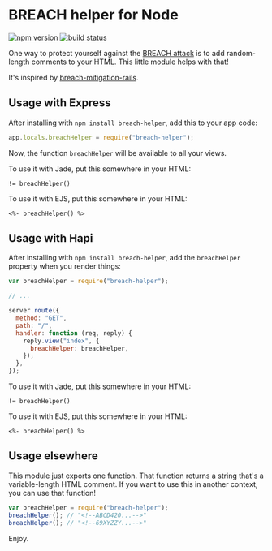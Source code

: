 # BREACH helper for Node

[![npm version](https://badge.fury.io/js/breach-helper.svg)](http://badge.fury.io/js/breach-helper)
[![build status](https://travis-ci.org/EvanHahn/node-breach-helper.svg?branch=master)](https://travis-ci.org/EvanHahn/node-breach-helper)

One way to protect yourself against the [BREACH attack](https://breachattack.com/) is to add random-length comments to your HTML. This little module helps with that!

It's inspired by [breach-mitigation-rails](https://github.com/meldium/breach-mitigation-rails).

## Usage with Express

After installing with `npm install breach-helper`, add this to your app code:

```javascript
app.locals.breachHelper = require("breach-helper");
```

Now, the function `breachHelper` will be available to all your views.

To use it with Jade, put this somewhere in your HTML:

```jade
!= breachHelper()
```

To use it with EJS, put this somewhere in your HTML:

```ejs
<%- breachHelper() %>
```

## Usage with Hapi

After installing with `npm install breach-helper`, add the `breachHelper` property when you render things:

```javascript
var breachHelper = require("breach-helper");

// ...

server.route({
  method: "GET",
  path: "/",
  handler: function (req, reply) {
    reply.view("index", {
      breachHelper: breachHelper,
    });
  },
});
```

To use it with Jade, put this somewhere in your HTML:

```jade
!= breachHelper()
```

To use it with EJS, put this somewhere in your HTML:

```ejs
<%- breachHelper() %>
```

## Usage elsewhere

This module just exports one function. That function returns a string that's a variable-length HTML comment. If you want to use this in another context, you can use that function!

```javascript
var breachHelper = require("breach-helper");
breachHelper(); // "<!--ABCD420...-->"
breachHelper(); // "<!--69XYZZY...-->"
```

Enjoy.
